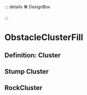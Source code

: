 ::: details 🛠 DesignBox



:::

# <route>ObstacleClusterFill</route>

## Definition: Cluster

## Stump Cluster

## RockCluster